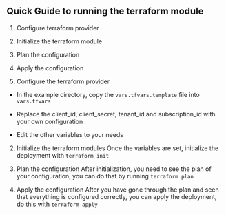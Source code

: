 ## Quick Guide to running the terraform module

1. Configure terraform provider
2. Initialize the terraform module
3. Plan the configuration
4. Apply the configuration

1. Configure the terraform provider
- In the example directory, copy the `vars.tfvars.template` file into `vars.tfvars`

- Replace the client_id, client_secret, tenant_id and subscription_id with your own configuration

- Edit the other variables to your needs

2. Initialize the terraform modules
    Once the variables are set, initialize the deployment with `terraform init`

3. Plan the configuration
After initialization, you need to see the plan of your configuration, you can do that by running
`terraform plan`

4. Apply the configuration
After you have gone through the plan and seen that everything is configured correctly, you can apply the deployment, do this with `terraform apply`